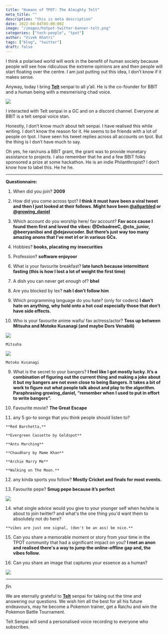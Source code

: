 ```yaml
---
title: "Humans of TPOT: The Almighty Telt"
meta_title: ""
description: "this is meta description"
date: 2022-04-04T05:00:00Z
image: "/images/hotpot-twitter-banner-telt.png"
categories: ["tech-people", "tpot"]
author: "Vivek Khatri"
tags: ["blog", "twitter"]
draft: false
---
```


I think a polarised world will work in the benefit of human society because people will see how ridiculous the extreme opinions are and then people will start floating over the centre. I am just putting out this idea, I don’t know if it makes sense.

Anyway, today I bring **[Telt](https://x.com/twofifteenam?s=20)** senpai to all y’all. He is the co-founder for BBIT and a human being with a mesmerising chad voice.

[![](https://substack-post-media.s3.amazonaws.com/public/images/66b7f4ae-7770-4a5c-a4d3-46239b2eedc3_399x399.jpeg)](https://substackcdn.com/image/fetch/f_auto,q_auto:good,fl_progressive:steep/https%3A%2F%2Fsubstack-post-media.s3.amazonaws.com%2Fpublic%2Fimages%2F66b7f4ae-7770-4a5c-a4d3-46239b2eedc3_399x399.jpeg)

I interacted with Telt senpai in a GC and on a discord channel. Everyone at BBIT is a telt senpai voice stan.

Honestly, I don’t know much about telt senpai. I have realised this while writing. I don’t know the reason for it. He seems to be friends with a lot of people on tpot. I have seen his tweet replies across all accounts on tpot. But the thing is I don’t have much to say.

Oh yes, he ran/runs a BBIT grant, the grant was to provide monetary assistance to projects. I also remember that he and a few BBIT folks sponsored a prize at some hackathon. He is an indie Philanthropist? I don’t know how to label this. He he he.

* * *

**Questionnaire:**

1.  When did you join? **2009**
    
2.  How did you come across tpot? **I think it must have been a viral tweet and then I just looked at their follows. Might have been [@allgarbled](https://twitter.com/allgarbled) or [@growing\_daniel](https://twitter.com/growing_daniel)**
    

2.  Which account do you worship here/ fav account? **Fav accs cause I found them first and loved the vibes: @DebadreeC, @cto\_junior, @beeryaniboi and @dejavucoder. But there’s just way too many amazing anons that I’ve met irl or in various GCs.**
    

2.  Hobbies? **books, placating my insecurities**
    
3.  Profession? **software enjoyoor**
    
4.  What is your favourite breakfast? **late lunch because intermittent fasting (this is how I lost a lot of weight the first time)**
    
5.  A dish you can never get enough of? **bhel** 
    
6.  Are you blocked by lex? **nah I don’t follow him**
    
7.  Which programming language do you hate? (only for coders) **I don’t hate on anything, why hold onto a hot coal especially those that don’t have side effects.**
    
8.  Who is your favourite anime waifu/ fav actress/actor? **Toss up between Mitsuha and Motoko Kusanagi (and maybe Dors Venabili)**
    
[![](https://substack-post-media.s3.amazonaws.com/public/images/f5863082-4b9e-41ba-995e-44af3da9cbdb_190x266.jpeg)](https://substackcdn.com/image/fetch/f_auto,q_auto:good,fl_progressive:steep/https%3A%2F%2Fsubstack-post-media.s3.amazonaws.com%2Fpublic%2Fimages%2Ff5863082-4b9e-41ba-995e-44af3da9cbdb_190x266.jpeg)
    
    Mitsuha
    
[![](https://substack-post-media.s3.amazonaws.com/public/images/28f2c654-a727-4d37-8664-78e23b23b2d5_360x580.jpeg)](https://substackcdn.com/image/fetch/f_auto,q_auto:good,fl_progressive:steep/https%3A%2F%2Fsubstack-post-media.s3.amazonaws.com%2Fpublic%2Fimages%2F28f2c654-a727-4d37-8664-78e23b23b2d5_360x580.jpeg)
    
    Motoko Kusanagi
    
9.  What is the secret to your bangers? **I feel like I got mostly lucky. It’s a combination of figuring out the current thing and making a joke about it but my bangers are not even close to being Bangers. It takes a bit of work to figure out what people talk about and play to the algorithm. Paraphrasing growing\_daniel, “remember when I used to put in effort to write bangers”.**
    
10.  Favourite movie? **The Great Escape**
    
11.  any 5 go-to songs that you think people should listen to?
    
    **Red Barchetta,**
    
    **Evergreen Cassette by Goldspot**
    
    **Ants Marching**
    
    **Chaudhary by Mame Khan**
    
    **Archie Marry Me**
    
    **Walking on The Moon.**
    
12.  any kinda sports you follow? **Mostly Cricket and finals for most events.**
    
13.  Favourite pepe? **Smug pepe because it’s perfect** 
    
[![](https://substack-post-media.s3.amazonaws.com/public/images/b353b50c-a3ca-48e6-b016-4b032fdbf4ec_500x500.png)](https://substackcdn.com/image/fetch/f_auto,q_auto:good,fl_progressive:steep/https%3A%2F%2Fsubstack-post-media.s3.amazonaws.com%2Fpublic%2Fimages%2Fb353b50c-a3ca-48e6-b016-4b032fdbf4ec_500x500.png)
    
14.  what single advice would you give to your younger self when he/she is about to join twitter? and what's the one thing you'd want them to absolutely not do here?
    
    **vibes are just one signal, (don't be an ass) be nice.**
    
15.  Can you share a memorable moment or story from your time in the TPOT community that had a significant impact on you? **I met an anon and realised there's a way to jump the online-offline gap and, the vibes follow.**
    
16.  Can you share an image that captures your essence as a human?
    
[![](https://substack-post-media.s3.amazonaws.com/public/images/0cc8826e-22c6-4858-9a6c-a29a33f554ca_150x150.jpeg)](https://substackcdn.com/image/fetch/f_auto,q_auto:good,fl_progressive:steep/https%3A%2F%2Fsubstack-post-media.s3.amazonaws.com%2Fpublic%2Fimages%2F0cc8826e-22c6-4858-9a6c-a29a33f554ca_150x150.jpeg)
    

* * *

_fin._

We are eternally grateful to **[Telt](https://x.com/twofifteenam?s=20)** senpai for taking out the time and answering our questions. We wish him all the best for all his future endeavours, may he become a Pokemon trainer, get a Raichu and win the Pokemon Battle Tournament.

Telt Senpai will send a personalised voice recording to everyone who subscribes.
